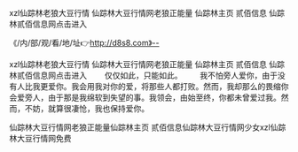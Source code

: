xzl仙踪林老狼大豆行情
仙踪林大豆行情网老狼正能量
仙踪林主页 贰佰信息
仙踪林贰佰信息网点击进入


《/内/部/观/看/地/址👉http://d8s8.com》--

xzl仙踪林老狼大豆行情
仙踪林大豆行情网老狼正能量
仙踪林主页 贰佰信息
仙踪林贰佰信息网点击进入
　　仅仅如此，只能如此。
　　我不怕旁人爱你，由于没有人比我更爱你。我会用我对你的爱，将那些人都打败。然而，我却那么的畏缩你会爱旁人，由于那是我绵软到失望的事。我领会，由始至终，你都未曾爱过我。然而，不妨，就算很凄怆，我也保持爱你。





仙踪林大豆行情网老狼正能量仙踪林主页 贰佰信息仙踪林大豆行情网少女xzl仙踪林大豆行情网免费
